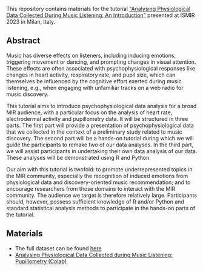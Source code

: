 This repository contains materials for the tutorial ["Analysing Physiological Data Collected During Music Listening: An Introduction"](https://ismir2023.ismir.net/tutorials/#1-analysing-physiological-data-collected-during-music-listening-an-introduction) presented at ISMIR 2023 in Milan, Italy.

## Abstract

Music has diverse effects on listeners, including inducing emotions, triggering movement or dancing, and prompting changes in visual attention. These effects are often associated with psychophysiological responses like changes in heart activity, respiratory rate, and pupil size, which can themselves be influenced by the cognitive effort exerted during music listening, e.g., when engaging with unfamiliar tracks on a web radio for music discovery.

This tutorial aims to introduce psychophysiological data analysis for a broad MIR audience, with a particular focus on the analysis of heart rate, electrodermal activity and pupillometry data. It will be structured in three parts. The first part will provide a presentation of psychophysiological data that we collected in the context of a preliminary study related to music discovery. The second part will be a hands-on tutorial during which we will guide the participants to remake two of our data analyses. In the third part, we will assist participants in undertaking their own data analysis of our data. These analyses will be demonstrated using R and Python.

Our aim with this tutorial is twofold: to promote underrepresented topics in the MIR community, especially the recognition of induced emotions from physiological data and discovery-oriented music recommendation; and to encourage researchers from those domains to interact with the MIR community. The audience we target is therefore relatively large. Participants should, however, possess sufficient knowledge of R and/or Python and standard statistical analysis methods to participate in the hands-on parts of the tutorial.

## Materials

* The full dataset can be found [here](https://homepages.loria.fr/gbonnin/ismir-tutorial/)
* [Analysing Physiological Data Collected during Music Listening: Pupillometry (Colab)](https://colab.research.google.com/github/laurabishop/MusicDiscoveryPupil/blob/main/MusicDiscoveryPhysiology.ipynb)

